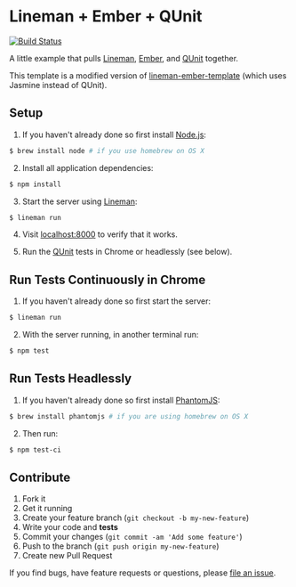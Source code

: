 # Lineman + Ember + QUnit

[![Build Status](https://travis-ci.org/jlsuttles/lineman-ember-qunit-template.png?branch=master)](https://travis-ci.org/jlsuttles/lineman-ember-qunit-template)

A little example that pulls [Lineman](https://github.com/testdouble/lineman),
[Ember](http://emberjs.com), and [QUnit](http://qunitjs.com/) together.

This template is a modified version of
[lineman-ember-template](https://github.com/searls/lineman-ember-template)
(which uses Jasmine instead of QUnit).

## Setup

1. If you haven't already done so first install [Node.js](http://nodejs.org):
```bash
$ brew install node # if you use homebrew on OS X
```

2. Install all application dependencies:
```bash
$ npm install
```

3. Start the server using [Lineman](https://github.com/testdouble/lineman):
```bash
$ lineman run
```

4. Visit [localhost:8000](http://localhost:8000) to verify that it works.

5. Run the [QUnit](http://qunitjs.com/) tests in Chrome or headlessly (see below).


## Run Tests Continuously in Chrome

1. If you haven't already done so first start the server:
```bash
$ lineman run
```

2. With the server running, in another terminal run:
```bash
$ npm test
```


## Run Tests Headlessly

1. If you haven't already done so first install [PhantomJS](http://phantomjs.org/):
```bash
$ brew install phantomjs # if you are using homebrew on OS X
```

2. Then run:
```bash
$ npm test-ci
```


## Contribute

1. Fork it
1. Get it running
1. Create your feature branch (`git checkout -b my-new-feature`)
1. Write your code and **tests**
1. Commit your changes (`git commit -am 'Add some feature'`)
1. Push to the branch (`git push origin my-new-feature`)
1. Create new Pull Request

If you find bugs, have feature requests or questions, please
[file an issue](https://github.com/jlsuttles/lineman-ember-qunit-template/issues).
